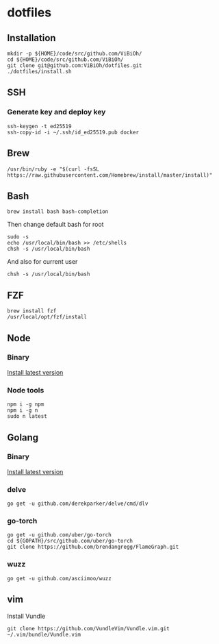 # dotfiles

## Installation

```
mkdir -p ${HOME}/code/src/github.com/ViBiOh/
cd ${HOME}/code/src/github.com/ViBiOh/
git clone git@github.com:ViBiOh/dotfiles.git
./dotfiles/install.sh
```

## SSH

### Generate key and deploy key

```
ssh-keygen -t ed25519
ssh-copy-id -i ~/.ssh/id_ed25519.pub docker
```

## Brew

```
/usr/bin/ruby -e "$(curl -fsSL https://raw.githubusercontent.com/Homebrew/install/master/install)"
```

## Bash

```
brew install bash bash-completion
```

Then change default bash for root

```
sudo -s
echo /usr/local/bin/bash >> /etc/shells
chsh -s /usr/local/bin/bash
```

And also for current user

```
chsh -s /usr/local/bin/bash
```

## FZF

```
brew install fzf
/usr/local/opt/fzf/install
```

## Node

### Binary

[Install latest version](https://nodejs.org/en/download/)

### Node tools

```
npm i -g npm
npm i -g n
sudo n latest
```

## Golang

### Binary

[Install latest version](https://golang.org/dl/)

### delve

```
go get -u github.com/derekparker/delve/cmd/dlv
```

### go-torch

```
go get -u github.com/uber/go-torch
cd ${GOPATH}/src/github.com/uber/go-torch
git clone https://github.com/brendangregg/FlameGraph.git
```

### wuzz

```
go get -u github.com/asciimoo/wuzz
```

## vim

Install Vundle

```
git clone https://github.com/VundleVim/Vundle.vim.git ~/.vim/bundle/Vundle.vim
```
